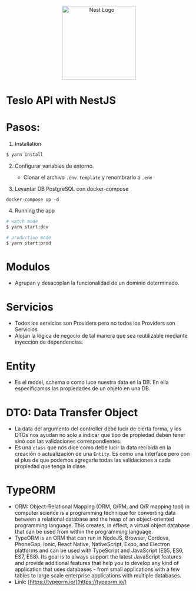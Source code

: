 <p align="center">
  <a href="https://github.com/ElisPerez/teslo-shop-nestjs" target="blank"><img src="https://nestjs.com/img/logo-small.svg" width="200" alt="Nest Logo" /></a>
</p>

# Teslo API with NestJS

# Pasos:

1. Installation

```bash
$ yarn install
```

2. Configurar variables de entorno.
   - Clonar el archivo `.env.template` y renombrarlo a `.env`

3. Levantar DB PostgreSQL con docker-compose

```
docker-compose up -d
```

4. Running the app

```bash
# watch mode
$ yarn start:dev

# production mode
$ yarn start:prod
```

# Modulos
  - Agrupan y desacoplan la funcionalidad de un dominio determinado.

# Servicios
  - Todos los servicios son Providers pero no todos los Providers son Servicios.
  - Alojan la lógica de negocio de tal manera que sea reutilizable mediante inyección de dependencias.

# Entity
  - Es el model, schema o como luce nuestra data en la DB. En ella especificamos las propiedades de un objeto en una DB.

# DTO: Data Transfer Object
  - La data del argumento del controller debe lucir de cierta forma, y los DTOs nos ayudan no solo a indicar que tipo de propiedad deben tener sinó con las validaciones correspondientes.
  - Es una `class` que nos dice como debe lucir la data recibida en la creación o actualización de una `Entity`. Es como una interface pero con el plus de que podemos agregarle todas las validaciones a cada propiedad que tenga la clase.

# TypeORM
  - ORM: Object–Relational Mapping (ORM, O/RM, and O/R mapping tool) in computer science is a programming technique for converting data between a relational database and the heap of an object-oriented programming language. This creates, in effect, a virtual object database that can be used from within the programming language.
  - TypeORM is an ORM that can run in NodeJS, Browser, Cordova, PhoneGap, Ionic, React Native, NativeScript, Expo, and Electron platforms and can be used with TypeScript and JavaScript (ES5, ES6, ES7, ES8). Its goal is to always support the latest JavaScript features and provide additional features that help you to develop any kind of application that uses databases - from small applications with a few tables to large scale enterprise applications with multiple databases.
  - Link: [https://typeorm.io/](https://typeorm.io/)